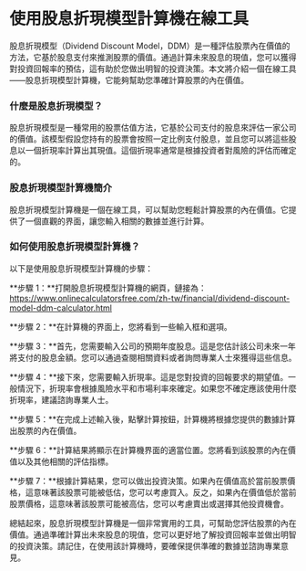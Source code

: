 使用股息折現模型計算機在線工具
===============

股息折現模型（Dividend Discount Model，DDM）是一種評估股票內在價值的方法，它基於股息支付來推測股票的價值。通過計算未來股息的現值，您可以獲得對投資回報率的預估，這有助於您做出明智的投資決策。本文將介紹一個在線工具——股息折現模型計算機，它能夠幫助您準確計算股票的內在價值。

### 什麼是股息折現模型？

股息折現模型是一種常用的股票估值方法，它基於公司支付的股息來評估一家公司的價值。該模型假設您持有的股票會按照一定比例支付股息，並且您可以將這些股息以一個折現率計算出其現值。這個折現率通常是根據投資者對風險的評估而確定的。

### 股息折現模型計算機簡介

股息折現模型計算機是一個在線工具，可以幫助您輕鬆計算股票的內在價值。它提供了一個直觀的界面，讓您輸入相關的數據並進行計算。

### 如何使用股息折現模型計算機？

以下是使用股息折現模型計算機的步驟：

**步驟 1：**打開股息折現模型計算機的網頁，鏈接為：<https://www.onlinecalculatorsfree.com/zh-tw/financial/dividend-discount-model-ddm-calculator.html>

**步驟 2：**在計算機的界面上，您將看到一些輸入框和選項。

**步驟 3：**首先，您需要輸入公司的預期年度股息。這是您估計該公司未來一年將支付的股息金額。您可以通過查閱相關資料或者詢問專業人士來獲得這些信息。

**步驟 4：**接下來，您需要輸入折現率。這是您對投資的回報要求的期望值。一般情況下，折現率會根據風險水平和市場利率來確定。如果您不確定應該使用什麼折現率，建議諮詢專業人士。

**步驟 5：**在完成上述輸入後，點擊計算按鈕，計算機將根據您提供的數據計算出股票的內在價值。

**步驟 6：**計算結果將顯示在計算機界面的適當位置。您將看到該股票的內在價值以及其他相關的評估指標。

**步驟 7：**根據計算結果，您可以做出投資決策。如果內在價值高於當前股票價格，這意味著該股票可能被低估，您可以考慮買入。反之，如果內在價值低於當前股票價格，這意味著該股票可能被高估，您可以考慮賣出或選擇其他投資機會。

總結起來，股息折現模型計算機是一個非常實用的工具，可幫助您評估股票的內在價值。通過準確計算出未來股息的現值，您可以更好地了解投資回報率並做出明智的投資決策。請記住，在使用該計算機時，要確保提供準確的數據並諮詢專業意見。